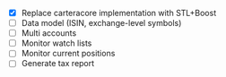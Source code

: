 - [x] Replace carteracore implementation with STL+Boost
- [ ] Data model (ISIN, exchange-level symbols)
- [ ] Multi accounts
- [ ] Monitor watch lists
- [ ] Monitor current positions
- [ ] Generate tax report
